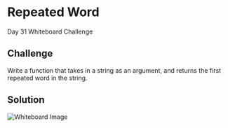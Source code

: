 # Repeated Word
Day 31 Whiteboard Challenge

## Challenge
Write a function that takes in a string as an argument, and returns the first repeated word in the string.

## Solution
![Whiteboard Image](https://raw.githubusercontent.com/btaylor93/Data-Structures-and-Algorithms/master/assets/RepeatedWordWhiteboard.jpg)
